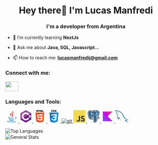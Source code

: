 <h1 align="center">Hey there👋 I'm Lucas Manfredi</h1>
<h3 align="center">I'm a developer from Argentina</h3>

<!--
**LucasManf/LucasManf** is a ✨ _special_ ✨ repository because its `README.md` (this file) appears on your GitHub profile.

Here are some ideas to get you started:

- 🔭 I’m currently working on ...
- 👯 I’m looking to collaborate on ...
- 🤔 I’m looking for help with ...
- 😄 Pronouns: ...
- ⚡ Fun fact: ...
-->

- 🌱 I’m currently learning **NextJs**
  
- 💬 Ask me about **Java, SQL, Javascript...**
  
- 📫 How to reach me: **lucasmanfredij@gmail.com**

<h3 align="left">Connect with me:</h3>
<p align="left">
<a href="https://linkedin.com/in/lucas-manfredi-975677220" target="blank"><img align="center" src="https://raw.githubusercontent.com/rahuldkjain/github-profile-readme-generator/master/src/images/icons/Social/linked-in-alt.svg" alt="" height="30" width="40" /></a>
</p>

<h3 align="left">Languages and Tools:</h3>
<p align="left">
  <!-- Java -->
  <a href="https://www.java.com" target="_blank" rel="noreferrer"> 
    <img src="https://github.com/devicons/devicon/blob/master/icons/java/java-original.svg" alt="csharp" width="40" height="40"/> 
  </a>
  <!-- C# -->
  <a href="https://docs.microsoft.com/en-us/dotnet/csharp/" target="_blank" rel="noreferrer"> 
    <img src="https://raw.githubusercontent.com/devicons/devicon/master/icons/csharp/csharp-original.svg" alt="csharp" width="40" height="40"/> 
  </a>
    <!-- HTML5 -->
  <a href="https://www.w3.org/html/" target="_blank" rel="noreferrer"> 
    <img src="https://raw.githubusercontent.com/devicons/devicon/master/icons/html5/html5-original-wordmark.svg" alt="html5" width="40" height="40"/> 
  </a> 
  <!-- CSS3 -->
  <a href="https://www.w3schools.com/css/" target="_blank" rel="noreferrer"> 
    <img src="https://raw.githubusercontent.com/devicons/devicon/master/icons/css3/css3-original-wordmark.svg" alt="css3" width="40" height="40"/> 
  </a>  
  <!-- Git -->
  <a href="https://git-scm.com/" target="_blank" rel="noreferrer"> 
    <img src="https://www.vectorlogo.zone/logos/git-scm/git-scm-icon.svg" alt="git" width="40" height="40"/> 
  </a> 
  <!-- JavaScript -->
  <a href="https://developer.mozilla.org/en-US/docs/Web/JavaScript" target="_blank" rel="noreferrer"> 
    <img src="https://raw.githubusercontent.com/devicons/devicon/master/icons/javascript/javascript-original.svg" alt="javascript" width="40" height="40"/> 
  </a>
  <!-- PostgreSQL -->
  <a href="https://www.postgresql.org" target="_blank" rel="noreferrer"> 
    <img src="https://github.com/devicons/devicon/blob/master/icons/postgresql/postgresql-original.svg" width="40" height="40"/> 
  </a> 
  <!-- Kotlin -->
  <a href="https://kotlinlang.org" target="_blank" rel="noreferrer"> 
    <img src="https://github.com/devicons/devicon/blob/master/icons/kotlin/kotlin-original.svg" width="40" height="40"/> 
  </a> 
  <a href="https://www.mysql.com/" target="_blank" rel="noreferrer"> 
    <img src="https://github.com/devicons/devicon/blob/master/icons/mysql/mysql-original.svg" width="40" height="40"/> 
  </a> 
</p>

<!-- GitHub Streak -->
<!--
  <p>
    <img align="center" src="https://github-readme-streak-stats.herokuapp.com/?user=lucasmanf&theme=dark" alt="GitHub Streak" />
  </p>
-->

  <!-- Top Languages -->
  <p>
    <img align="left" src="https://github-readme-stats.vercel.app/api/top-langs?username=lucasmanf&show_icons=true&theme=dark&locale=en&layout=compact" alt="Top Languages" />
  </p>

  <!-- General Stats -->
  <p style="clear: both;">
    <img align="center" src="https://github-readme-stats.vercel.app/api?username=lucasmanf&show_icons=true&theme=dark&locale=en" alt="General Stats" />
  </p>
